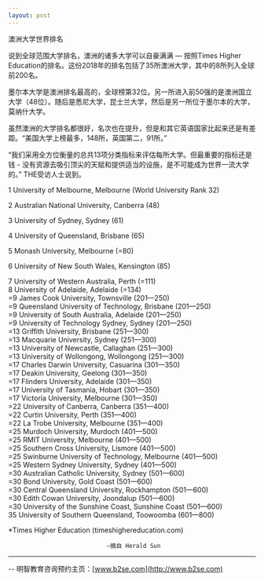 ```yaml
---
layout: post
---
```

澳洲大学世界排名

说到全球范围大学排名，澳洲的诸多大学可以自豪满满 — 按照Times Higher Education的排名。这份2018年的排名包括了35所澳洲大学，其中的8所列入全球前200名。

墨尔本大学是澳洲排名最高的，全球榜第32位。另一所进入前50强的是澳洲国立大学（48位）。随后是悉尼大学，昆士兰大学，然后是另一所位于墨尔本的大学，莫纳什大学。

虽然澳洲的大学排名都很好，名次也在提升，但是和其它英语国家比起来还是有差距。“美国大学上榜最多，148所，英国第二，91所。”

“我们采用全方位衡量的总共13项分类指标来评估每所大学。但最重要的指标还是钱 - 没有资源去吸引顶尖的天赋和提供适当的设施，是不可能成为世界一流大学的。” THE受访人士说到。


1 University of Melbourne, Melbourne (World University Rank 32)

2 Australian National University, Canberra (48)

3 University of Sydney, Sydney (61)

4 University of Queensland, Brisbane (65)

5 Monash University, Melbourne (=80)

6 University of New South Wales, Kensington (85)

7 University of Western Australia, Perth (=111)   
8 University of Adelaide, Adelaide (=134)  
=9 James Cook University, Townsville (201—250)  
=9 Queensland University of Technology, Brisbane (201—250)  
=9 University of South Australia, Adelaide (201—250)  
=9 University of Technology Sydney, Sydney (201—250)  
=13 Griffith University, Brisbane (251—300)  
=13 Macquarie University, Sydney (251—300)  
=13 University of Newcastle, Callaghan (251—300)  
=13 University of Wollongong, Wollongong (251—300)  
=17 Charles Darwin University, Casuarina (301—350)  
=17 Deakin University, Geelong (301—350)  
=17 Flinders University, Adelaide (301—350)  
=17 University of Tasmania, Hobart (301—350)  
=17 Victoria University, Melbourne (301—350)  
=22 University of Canberra, Canberra (351—400)  
=22 Curtin University, Perth (351—400)  
=22 La Trobe University, Melbourne (351—400)  
=25 Murdoch University, Murdoch (401—500)  
=25 RMIT University, Melbourne (401—500)  
=25 Southern Cross University, Lismore (401—500)  
=25 Swinburne University of Technology, Melbourne (401—500)  
=25 Western Sydney University, Sydney (401—500)  
=30 Australian Catholic University, Sydney (501—600)  
=30 Bond University, Gold Coast (501—600)  
=30 Central Queensland University, Rockhampton (501—600)  
=30 Edith Cowan University, Joondalup (501—600)  
=30 University of the Sunshine Coast, Sunshine Coast (501—600)  
35 University of Southern Queensland, Toowoomba (601—800)
  
*Times Higher Education (timeshighereducation.com)

			
                                —摘自 Herald Sun



------------------

-- 明智教育咨询预约主页：[www.b2se.com](http://www.b2se.com)